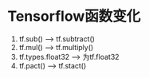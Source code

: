# Tensorflow函数变化
  1. tf.sub() --> tf.subtract()
  2. tf.mul() --> tf.multiply()
  3. tf.types.float32 --> 为tf.float32
  4. tf.pact() --> tf.stact()

